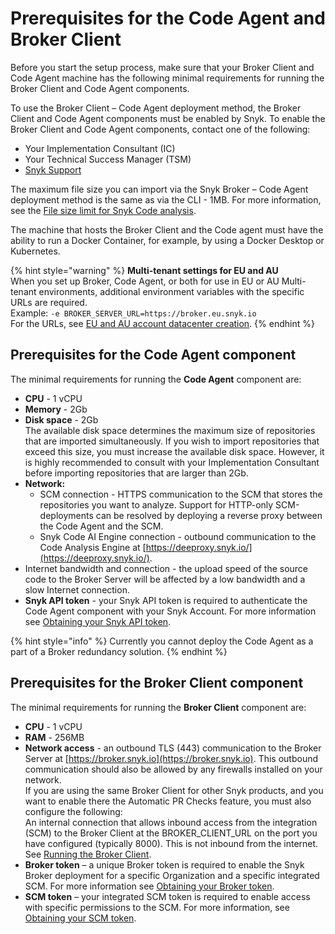 # Prerequisites for the Code Agent and Broker Client

Before you start the setup process, make sure that your Broker Client and Code Agent machine has the following minimal requirements for running the Broker Client and Code Agent components.

To use the Broker Client – Code Agent deployment method, the Broker Client and Code Agent components must be enabled by Snyk. To enable the Broker Client and Code Agent components, contact one of the following:

* Your Implementation Consultant (IC)
* Your Technical Success Manager (TSM)
* [Snyk Support](https://support.snyk.io/hc/en-us)

The maximum file size you can import via the Snyk Broker – Code Agent deployment method is the same as via the CLI - 1MB. For more information, see the [File size limit for Snyk Code analysis](https://docs.snyk.io/scan-applications/supported-languages-and-frameworks/introduction-to-snyk-supported-languages-and-frameworks#file-size-limit-for-snyk-code-analysis).

The machine that hosts the Broker Client and the Code agent must have the ability to run a Docker Container, for example, by using a Docker Desktop or Kubernetes.

{% hint style="warning" %}
**Multi-tenant settings for EU and AU**\
When you set up Broker, Code Agent, or both for use in EU or AU Multi-tenant environments, additional environment variables with the specific URLs are required.\
Example: `-e BROKER_SERVER_URL=https://broker.eu.snyk.io`\
For the URLs, see [EU and AU account datacenter creation](https://docs.snyk.io/snyk-processes/data-residency-at-snyk#eu-and-au-datacenter-account-creation).
{% endhint %}

## Prerequisites for the Code Agent component

The minimal requirements for running the **Code Agent** component are:

* **CPU** - 1 vCPU
* **Memory** - 2Gb
* **Disk space** - 2Gb\
  The available disk space determines the maximum size of repositories that are imported simultaneously. If you wish to import repositories that exceed this size, you must increase the available disk space. However, it is highly recommended to consult with your Implementation Consultant before importing repositories that are larger than 2Gb.
* **Network:**
  * SCM connection - HTTPS communication to the SCM that stores the repositories you want to analyze. Support for HTTP-only SCM-deployments can be resolved by deploying a reverse proxy between the Code Agent and the SCM.
  * Snyk Code AI Engine connection - outbound communication to the Code Analysis Engine at [https://deeproxy.snyk.io/](https://deeproxy.snyk.io/).
* Internet bandwidth and connection - the upload speed of the source code to the Broker Server will be affected by a low bandwidth and a slow Internet connection.
* **Snyk API token** - your Snyk API token is required to authenticate the Code Agent component with your Snyk Account. For more information see [Obtaining your Snyk API token](../../../getting-started/how-to-obtain-and-authenticate-with-your-snyk-api-token.md).

{% hint style="info" %}
Currently you cannot deploy the Code Agent as a part of a Broker redundancy solution.
{% endhint %}

## Prerequisites for the Broker Client component

The minimal requirements for running the **Broker Client** component are:

* **CPU** - 1 vCPU
* **RAM** - 256MB
* **Network access** - an outbound TLS (443) communication to the Broker Server at [https://broker.snyk.io](https://broker.snyk.io). This outbound communication should also be allowed by any firewalls installed on your network.\
  If you are using the same Broker Client for other Snyk products, and you want to enable there the Automatic PR Checks feature, you must also configure the following:\
  An internal connection that allows inbound access from the integration (SCM) to the Broker Client at the BROKER\_CLIENT\_URL on the port you have configured (typically 8000). This is not inbound from the internet. See [Running the Broker Client](setting-up-the-code-agent-broker-client-deployment/step-5-setting-up-the-broker-client/step-5.2a-running-the-broker-client-without-the-code-snippet-display.md).
* **Broker token** – a unique Broker token is required to enable the Snyk Broker deployment for a specific Organization and a specific integrated SCM. For more information see [Obtaining your Broker token](setting-up-the-code-agent-broker-client-deployment/step-1-obtaining-the-required-tokens-for-the-setup-procedure/obtaining-your-broker-token.md).
* **SCM token** – your integrated SCM token is required to enable access with specific permissions to the SCM. For more information, see [Obtaining your SCM token](setting-up-the-code-agent-broker-client-deployment/step-1-obtaining-the-required-tokens-for-the-setup-procedure/obtaining-your-scm-token.md).
